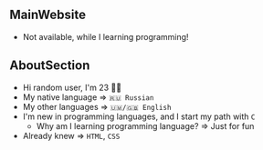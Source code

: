 ## MainWebsite ##
* Not available, while I learning programming!

## AboutSection ##
* Hi random user, I'm 23 👋🏻
* My native language ⇒ <code>🇷🇺 Russian</code>
* My other languages ⇒ <code>🇺🇲/🇬🇧 English</code>
* I'm new in programming languages, and I start my path with <code>C</code>
  * Why am I learning programming language? ⇒ Just for fun
* Already knew ⇒ <code>HTML</code>, <code>CSS</code>
